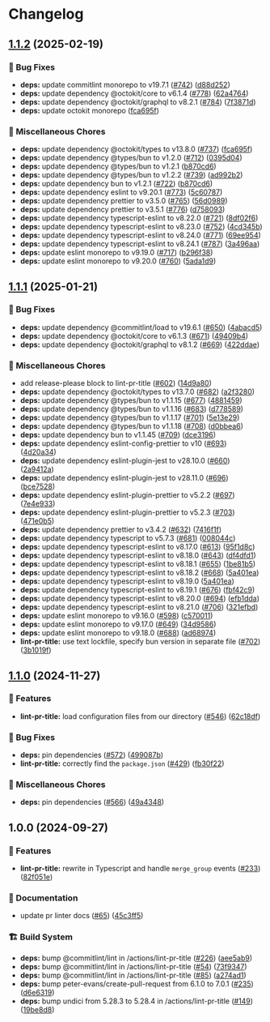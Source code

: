 # Changelog

## [1.1.2](https://github.com/grafana/shared-workflows/compare/lint-pr-title-v1.1.1...lint-pr-title-v1.1.2) (2025-02-19)


### 🐛 Bug Fixes

* **deps:** update commitlint monorepo to v19.7.1 ([#742](https://github.com/grafana/shared-workflows/issues/742)) ([d88d252](https://github.com/grafana/shared-workflows/commit/d88d2528c804d95ad900ca6de6b8309e076561c6))
* **deps:** update dependency @octokit/core to v6.1.4 ([#778](https://github.com/grafana/shared-workflows/issues/778)) ([62a4764](https://github.com/grafana/shared-workflows/commit/62a4764b91292d865230ce934b45ded678153912))
* **deps:** update dependency @octokit/graphql to v8.2.1 ([#784](https://github.com/grafana/shared-workflows/issues/784)) ([7f3871d](https://github.com/grafana/shared-workflows/commit/7f3871df7f43203e33d58e8872c7fc2fe480a1bb))
* **deps:** update octokit monorepo ([fca695f](https://github.com/grafana/shared-workflows/commit/fca695f0868ae952bffc56a058c6ab85206335fd))


### 🔧 Miscellaneous Chores

* **deps:** update dependency @octokit/types to v13.8.0 ([#737](https://github.com/grafana/shared-workflows/issues/737)) ([fca695f](https://github.com/grafana/shared-workflows/commit/fca695f0868ae952bffc56a058c6ab85206335fd))
* **deps:** update dependency @types/bun to v1.2.0 ([#712](https://github.com/grafana/shared-workflows/issues/712)) ([0395d04](https://github.com/grafana/shared-workflows/commit/0395d04bbf518e944eb8a8131dd486e15397c17f))
* **deps:** update dependency @types/bun to v1.2.1 ([b870cd6](https://github.com/grafana/shared-workflows/commit/b870cd6f06bd6d4836b8387a0cb999970f3567ac))
* **deps:** update dependency @types/bun to v1.2.2 ([#739](https://github.com/grafana/shared-workflows/issues/739)) ([ad992b2](https://github.com/grafana/shared-workflows/commit/ad992b221cd5fdb57fef2c23175aee04492dc409))
* **deps:** update dependency bun to v1.2.1 ([#722](https://github.com/grafana/shared-workflows/issues/722)) ([b870cd6](https://github.com/grafana/shared-workflows/commit/b870cd6f06bd6d4836b8387a0cb999970f3567ac))
* **deps:** update dependency eslint to v9.20.1 ([#773](https://github.com/grafana/shared-workflows/issues/773)) ([5c60787](https://github.com/grafana/shared-workflows/commit/5c60787cacd4cc0912002c27b6fdf04d8ab13654))
* **deps:** update dependency prettier to v3.5.0 ([#765](https://github.com/grafana/shared-workflows/issues/765)) ([56d0989](https://github.com/grafana/shared-workflows/commit/56d0989ca0b5b52cb779a7a088a15a85a70d4d99))
* **deps:** update dependency prettier to v3.5.1 ([#776](https://github.com/grafana/shared-workflows/issues/776)) ([d758093](https://github.com/grafana/shared-workflows/commit/d7580931a134fe1024fef12c3bdd9cf8ee7e260e))
* **deps:** update dependency typescript-eslint to v8.22.0 ([#721](https://github.com/grafana/shared-workflows/issues/721)) ([8df02f6](https://github.com/grafana/shared-workflows/commit/8df02f64c5962c0e0850de955c485da62305cc4e))
* **deps:** update dependency typescript-eslint to v8.23.0 ([#752](https://github.com/grafana/shared-workflows/issues/752)) ([4cd345b](https://github.com/grafana/shared-workflows/commit/4cd345b25dde312d3326aacc28df782c1a4d6181))
* **deps:** update dependency typescript-eslint to v8.24.0 ([#771](https://github.com/grafana/shared-workflows/issues/771)) ([69ee954](https://github.com/grafana/shared-workflows/commit/69ee95472f5fed34eb940d488ca680d380c1d7c6))
* **deps:** update dependency typescript-eslint to v8.24.1 ([#787](https://github.com/grafana/shared-workflows/issues/787)) ([3a496aa](https://github.com/grafana/shared-workflows/commit/3a496aac0aa79a00f68bbaa479f40242d91f3578))
* **deps:** update eslint monorepo to v9.19.0 ([#717](https://github.com/grafana/shared-workflows/issues/717)) ([b296f38](https://github.com/grafana/shared-workflows/commit/b296f3881cb25c9378aeb3c20dc34989b4d1be94))
* **deps:** update eslint monorepo to v9.20.0 ([#760](https://github.com/grafana/shared-workflows/issues/760)) ([5ada1d9](https://github.com/grafana/shared-workflows/commit/5ada1d98b748c4f071113805a671f8ad1762381c))

## [1.1.1](https://github.com/grafana/shared-workflows/compare/lint-pr-title-v1.1.0...lint-pr-title-v1.1.1) (2025-01-21)


### 🐛 Bug Fixes

* **deps:** update dependency @commitlint/load to v19.6.1 ([#650](https://github.com/grafana/shared-workflows/issues/650)) ([4abacd5](https://github.com/grafana/shared-workflows/commit/4abacd5a5d00df0bca418a08f35c76d487e04632))
* **deps:** update dependency @octokit/core to v6.1.3 ([#671](https://github.com/grafana/shared-workflows/issues/671)) ([49409b4](https://github.com/grafana/shared-workflows/commit/49409b4b91cbc6b9925c4c322fb0e4e02245b9f5))
* **deps:** update dependency @octokit/graphql to v8.1.2 ([#669](https://github.com/grafana/shared-workflows/issues/669)) ([422ddae](https://github.com/grafana/shared-workflows/commit/422ddaef434c10a8338f5ca8015eee81b3395fa8))


### 🔧 Miscellaneous Chores

* add release-please block to lint-pr-title ([#602](https://github.com/grafana/shared-workflows/issues/602)) ([14d9a80](https://github.com/grafana/shared-workflows/commit/14d9a8010a8bf34ad60e0aceee9db53f5b21c9ba))
* **deps:** update dependency @octokit/types to v13.7.0 ([#682](https://github.com/grafana/shared-workflows/issues/682)) ([a2f3280](https://github.com/grafana/shared-workflows/commit/a2f328087c2584edeefaa00bd8c041ffae7f9a1a))
* **deps:** update dependency @types/bun to v1.1.15 ([#677](https://github.com/grafana/shared-workflows/issues/677)) ([4881459](https://github.com/grafana/shared-workflows/commit/4881459e64c35a709ec818c2c2cc14f3eb7b2c3a))
* **deps:** update dependency @types/bun to v1.1.16 ([#683](https://github.com/grafana/shared-workflows/issues/683)) ([d778589](https://github.com/grafana/shared-workflows/commit/d778589582ad0b2d75c49543742173c2e98694a0))
* **deps:** update dependency @types/bun to v1.1.17 ([#701](https://github.com/grafana/shared-workflows/issues/701)) ([5e13e29](https://github.com/grafana/shared-workflows/commit/5e13e292b0349c6df2d86e8084b98599ad871541))
* **deps:** update dependency @types/bun to v1.1.18 ([#708](https://github.com/grafana/shared-workflows/issues/708)) ([d0bbea6](https://github.com/grafana/shared-workflows/commit/d0bbea64fe8a98258a0588d3244631fcb2df91cc))
* **deps:** update dependency bun to v1.1.45 ([#709](https://github.com/grafana/shared-workflows/issues/709)) ([dce3196](https://github.com/grafana/shared-workflows/commit/dce3196f450d5996a892145342320d9fc3c320bf))
* **deps:** update dependency eslint-config-prettier to v10 ([#693](https://github.com/grafana/shared-workflows/issues/693)) ([4d20a34](https://github.com/grafana/shared-workflows/commit/4d20a348fefc959fab4f4f07d22559de3005378a))
* **deps:** update dependency eslint-plugin-jest to v28.10.0 ([#660](https://github.com/grafana/shared-workflows/issues/660)) ([2a9412a](https://github.com/grafana/shared-workflows/commit/2a9412ae237aabd4f2844d03974f0eedb165ee7d))
* **deps:** update dependency eslint-plugin-jest to v28.11.0 ([#696](https://github.com/grafana/shared-workflows/issues/696)) ([bce7528](https://github.com/grafana/shared-workflows/commit/bce7528e10e8299a2d2d45d15ff2ff7356fbdbbf))
* **deps:** update dependency eslint-plugin-prettier to v5.2.2 ([#697](https://github.com/grafana/shared-workflows/issues/697)) ([7e4e933](https://github.com/grafana/shared-workflows/commit/7e4e93303ac0c664a665b0f6e9b6c13e344e00fc))
* **deps:** update dependency eslint-plugin-prettier to v5.2.3 ([#703](https://github.com/grafana/shared-workflows/issues/703)) ([471e0b5](https://github.com/grafana/shared-workflows/commit/471e0b5679d02505e4b91d6f35a09eaceaa21d7a))
* **deps:** update dependency prettier to v3.4.2 ([#632](https://github.com/grafana/shared-workflows/issues/632)) ([7416f1f](https://github.com/grafana/shared-workflows/commit/7416f1f508040d389bd6501fad67bc3a279bf485))
* **deps:** update dependency typescript to v5.7.3 ([#681](https://github.com/grafana/shared-workflows/issues/681)) ([008044c](https://github.com/grafana/shared-workflows/commit/008044c9e0dc5c2723e33bd08118b7ed95ac2676))
* **deps:** update dependency typescript-eslint to v8.17.0 ([#613](https://github.com/grafana/shared-workflows/issues/613)) ([95f1d8c](https://github.com/grafana/shared-workflows/commit/95f1d8ce881e09d28bb548ae77b2a61578dd49ad))
* **deps:** update dependency typescript-eslint to v8.18.0 ([#643](https://github.com/grafana/shared-workflows/issues/643)) ([df4dfd1](https://github.com/grafana/shared-workflows/commit/df4dfd1d746263d6a8aa7ef601b0906b5b851668))
* **deps:** update dependency typescript-eslint to v8.18.1 ([#655](https://github.com/grafana/shared-workflows/issues/655)) ([1be81b5](https://github.com/grafana/shared-workflows/commit/1be81b5ef02240e405b38ea86629b9f045558609))
* **deps:** update dependency typescript-eslint to v8.18.2 ([#668](https://github.com/grafana/shared-workflows/issues/668)) ([5a401ea](https://github.com/grafana/shared-workflows/commit/5a401ea5bf3826791c93755d0732895ba64c1a8a))
* **deps:** update dependency typescript-eslint to v8.19.0 ([5a401ea](https://github.com/grafana/shared-workflows/commit/5a401ea5bf3826791c93755d0732895ba64c1a8a))
* **deps:** update dependency typescript-eslint to v8.19.1 ([#676](https://github.com/grafana/shared-workflows/issues/676)) ([fbf42c9](https://github.com/grafana/shared-workflows/commit/fbf42c96746483134f6eb21ea9483e36c9609fd7))
* **deps:** update dependency typescript-eslint to v8.20.0 ([#694](https://github.com/grafana/shared-workflows/issues/694)) ([efb1dda](https://github.com/grafana/shared-workflows/commit/efb1ddaf815258681b2f1ec3a0d7179b6b4c7008))
* **deps:** update dependency typescript-eslint to v8.21.0 ([#706](https://github.com/grafana/shared-workflows/issues/706)) ([321efbd](https://github.com/grafana/shared-workflows/commit/321efbd510f4778bc409cf6802367efaa060e5bb))
* **deps:** update eslint monorepo to v9.16.0 ([#598](https://github.com/grafana/shared-workflows/issues/598)) ([c570011](https://github.com/grafana/shared-workflows/commit/c5700112ba2e4fd4909f6e330b771ff795696b3f))
* **deps:** update eslint monorepo to v9.17.0 ([#649](https://github.com/grafana/shared-workflows/issues/649)) ([34d9586](https://github.com/grafana/shared-workflows/commit/34d9586edce818433c557b569c79852f00183045))
* **deps:** update eslint monorepo to v9.18.0 ([#688](https://github.com/grafana/shared-workflows/issues/688)) ([ad68974](https://github.com/grafana/shared-workflows/commit/ad689749accc6b1cc7e8ff474bd5abad0b139132))
* **lint-pr-title:** use text lockfile, specify bun version in separate file ([#702](https://github.com/grafana/shared-workflows/issues/702)) ([3b1019f](https://github.com/grafana/shared-workflows/commit/3b1019f1c33202353dd029c6a2d4c1b7fba54e23))

## [1.1.0](https://github.com/grafana/shared-workflows/compare/lint-pr-title-v1.0.0...lint-pr-title-v1.1.0) (2024-11-27)


### 🎉 Features

* **lint-pr-title:** load configuration files from our directory ([#546](https://github.com/grafana/shared-workflows/issues/546)) ([62c18df](https://github.com/grafana/shared-workflows/commit/62c18dfbeb9558cfa2736ea1a59731d5dbfb0d98))


### 🐛 Bug Fixes

* **deps:** pin dependencies ([#572](https://github.com/grafana/shared-workflows/issues/572)) ([499087b](https://github.com/grafana/shared-workflows/commit/499087be57fff1d24da9a6324c06260d16a52d02))
* **lint-pr-title:** correctly find the `package.json` ([#429](https://github.com/grafana/shared-workflows/issues/429)) ([fb30f22](https://github.com/grafana/shared-workflows/commit/fb30f224476edf0bc49f4d9a398d454421989d07))


### 🔧 Miscellaneous Chores

* **deps:** pin dependencies ([#566](https://github.com/grafana/shared-workflows/issues/566)) ([49a4348](https://github.com/grafana/shared-workflows/commit/49a4348fb372ec3a866f275ce7a98fb21c2788c5))

## 1.0.0 (2024-09-27)


### 🎉 Features

* **lint-pr-title:** rewrite in Typescript and handle `merge_group` events ([#233](https://github.com/grafana/shared-workflows/issues/233)) ([82f051e](https://github.com/grafana/shared-workflows/commit/82f051e035ffb6f74dfdc2ce3a0d2eded327b0b0))


### 📝 Documentation

* update pr linter docs ([#65](https://github.com/grafana/shared-workflows/issues/65)) ([45c3ff5](https://github.com/grafana/shared-workflows/commit/45c3ff5c37e485d4c6eb8b4b25603b79df4dc72e))


### 🏗️ Build System

* **deps:** bump @commitlint/lint in /actions/lint-pr-title ([#226](https://github.com/grafana/shared-workflows/issues/226)) ([aee5ab9](https://github.com/grafana/shared-workflows/commit/aee5ab9e7b35eed475b97055a7153b45c354a19c))
* **deps:** bump @commitlint/lint in /actions/lint-pr-title ([#54](https://github.com/grafana/shared-workflows/issues/54)) ([73f9347](https://github.com/grafana/shared-workflows/commit/73f93470c0128cdda4257e8232239ece7bdab781))
* **deps:** bump @commitlint/lint in /actions/lint-pr-title ([#85](https://github.com/grafana/shared-workflows/issues/85)) ([a274ad1](https://github.com/grafana/shared-workflows/commit/a274ad1c1f005545a59a3a815e082cffc1491aa0))
* **deps:** bump peter-evans/create-pull-request from 6.1.0 to 7.0.1 ([#235](https://github.com/grafana/shared-workflows/issues/235)) ([d6e6319](https://github.com/grafana/shared-workflows/commit/d6e6319117708d6fb7c1757b3707a6f50c61b7e8))
* **deps:** bump undici from 5.28.3 to 5.28.4 in /actions/lint-pr-title ([#149](https://github.com/grafana/shared-workflows/issues/149)) ([19be8d8](https://github.com/grafana/shared-workflows/commit/19be8d8e991c75311a6c1723edce1559f207beef))
